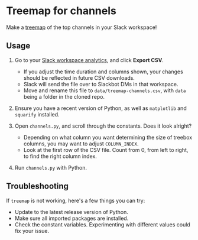 # Treemap for channels

Make a [treemap](https://en.wikipedia.org/wiki/Treemapping) of the top channels in your Slack workspace!

## Usage

1. Go to your [Slack workspace analytics](https://slack.com/stats#channels), and click **Export CSV**.

   - If you adjust the time duration and columns shown, your changes should be reflected in future CSV downloads.
   - Slack will send the file over to Slackbot DMs in that workspace.
   - Move and rename this file to `data/treemap-channels.csv`, with `data` being a folder in the cloned repo.

2. Ensure you have a recent version of Python, as well as `matplotlib` and `squarify` installed.

3. Open `channels.py`, and scroll through the constants. Does it look alright?

   - Depending on what column you want determining the size of treebox columns, you may want to adjust `COLUMN_INDEX`.
   - Look at the first row of the CSV file. Count from 0, from left to right, to find the right column index.

4. Run `channels.py` with Python.

## Troubleshooting

If `treemap` is not working, here's a few things you can try:

- Update to the latest release version of Python.
- Make sure all imported packages are installed.
- Check the constant variables. Experimenting with different values could fix your issue.
